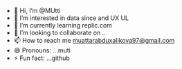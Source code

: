 - 👋 Hi, I’m @MUtti 
- 👀 I’m interested in data since and UX UL 
- 🌱 I’m currently learning replic.com
- 💞️ I’m looking to collaborate on ..
- 📫 How to reach me muattarabduxalikova97@gmail.com
- 😄 Pronouns: ...muti
- ⚡ Fun fact: ...github

<!---
MUATTARUm97/MUATTARUm97 is a ✨ special ✨ repository because its `README.md` (this file) appears on your GitHub profile.
You can click the Preview link to take a look at your changes.
--->
